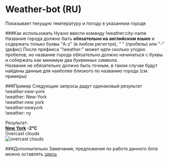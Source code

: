 # Weather-bot (RU)
Показывает текущую температуру и погоду в указанном городе

###Как использовать
Нужно ввести команду !weather:city-name  
Название города должно быть **обязательно на английском языке**
и содержать только буквы "A-z" (в любом регистре), " " (пробелы) или "-" (дефис)
После префикса "!weather:" может идти сколько угодно пробелов, 
но название города обязательно должно начинаться с буквы 
и собержать как минимум два буквенных символа.  
Название не обязательно должно быть точным, 
в таком случае будут найдены данные для наиболее 
близкого по названию города (см. примеры)

###Пример
Следующие запросы дадут одинаковый результат  
!weather:new-york  
!weather:  New-York  
!weather:new york  
!weather:newyork  
!weather: ny  

Результат:  
**[New York](http://openweathermap.org/city/5128581) -2°C**  
Overcast clouds  
![overcast clouds](http://openweathermap.org/img/w/04n.png)  

###Дополнительно
Замечания, предложения по работе данного бота можно оставлять [здесь](https://github.com/mylog00/rt-bot/issues)
